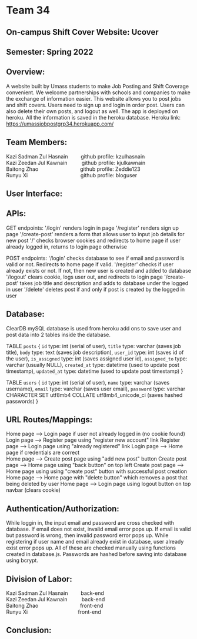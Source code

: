 # Team 34

## On-campus Shift Cover Website: Ucover

## Semester: Spring 2022

## Overview:
A website built by Umass students to make Job Posting and Shift Coverage convenient. We welcome partnerships with schools and companies to make the exchange of information easier. This website allows you to post jobs and shift covers. Users need to sign up and login in order post. Users can also delete their own posts, and logout as well. The app is deployed on heroku. All the information is saved in the heroku database. Heroku link: https://umassjobpostgrp34.herokuapp.com/

## Team Members:  
Kazi Sadman Zul Hasnain&ensp;&ensp;&ensp;&ensp;&ensp;github profile: kzulhasnain  
Kazi Zeedan Jul Kawnain&ensp;&ensp;&ensp;&ensp;&ensp;&nbsp;github profile: kjulkawnain  
Baitong Zhao  &emsp;&emsp;&emsp;&emsp;&emsp;&emsp;&ensp;&ensp;&nbsp;&nbsp;	 github profile: Zeddie123	  
Runyu Xi&ensp;&ensp;&ensp;&ensp;&ensp;&ensp;&ensp;&ensp;&ensp;&ensp;&ensp;&ensp;&ensp;&ensp;&ensp;&ensp;&ensp;&ensp;&ensp;&ensp;&nbsp;github profile: bloguser

## User Interface:

## APIs:
GET endpoints:
  '/login'    renders login in page
  '/register'   renders sign up page
  '/create-post'    renders a form that allows user to input job details for new post
  '/'   checks browser cookies and redirects to home page if user already logged in, returns to login page otherwise
  
 POST endpoints:
  '/login'    checks database to see if email and password is valid or not. Redirects to home page if valid.
  '/register'   checks if user already exists or not. If not, then new user is created and added to database
  '/logout'   clears cookie, logs user out, and redirects to login page
  '/create-post'    takes job title and description and adds to database under the logged in user
  '/delete'   deletes post if and only if post is created by the logged in user

## Database:
ClearDB mySQL database is used from heroku add ons to save user and post data into 2 tables inside the database.

TABLE `posts` {
  `id` type: int (serial of user),
  `title` type: varchar (saves job title),
  `body` type: text (saves job description),
  `user_id` type: int (saves id of the user),
  `is_assigned` type: int (saves assigned user id),
  `assigned_to` type: varchar (usually NULL),
  `created_at` type: datetime (used to update post timestamp),
  `updated_at` type: datetime (used to update post timestamp)
}

TABLE `users` {
  `id` type: int (serial of user),
  `name` type: varchar (saves username),
  `email` type: varchar (saves user email),
  `password` type: varchar CHARACTER SET utf8mb4 COLLATE utf8mb4_unicode_ci (saves hashed passwords)
}

## URL Routes/Mappings:
Home page --> Login page if user not already logged in (no cookie found)
Login page --> Register page using "register new account" link
Register page --> Login page using "already registered" link
Login page --> Home page if credentials are correct       
Home page --> Create post page using "add new post" button
Create post page --> Home page using "back button" on top left
Create post page --> Home page using using "create post" button with successful post creation
Home page --> Home page with "delete button" which removes a post that being deleted by user
Home page --> Login page using logout button on top navbar (clears cookie)



## Authentication/Authorization:
While loggin in, the input email and password are cross checked with database. If email does not exist, invalid email error pops up. If email is valid but password is wrong, then invalid password error pops up. While registering if user name and email already exist in database, user already exist error pops up. All of these are checked manually using functions created in database.js. Passwords are hashed before saving into database using bcrypt.

## Division of Labor:
Kazi Sadman Zul Hasnain&ensp;&ensp;&ensp;&ensp;&ensp;back-end  
Kazi Zeedan Jul Kawnain&ensp;&ensp;&ensp;&ensp;&ensp;&nbsp;back-end  
Baitong Zhao  &emsp;&emsp;&emsp;&emsp;&emsp;&emsp;&ensp;&ensp;&nbsp;&nbsp; front-end   
Runyu Xi&ensp;&ensp;&ensp;&ensp;&ensp;&ensp;&ensp;&ensp;&ensp;&ensp;&ensp;&ensp;&ensp;&ensp;&ensp;&ensp;&ensp;&ensp;&ensp;&nbsp;front-end

## Conclusion:
